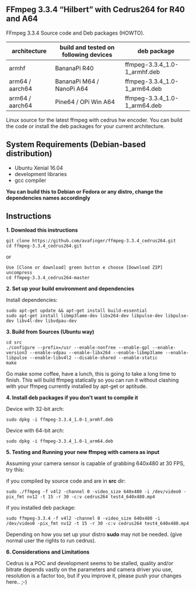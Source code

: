 FFmpeg 3.3.4 “Hilbert” with Cedrus264 for R40 and A64
-----------------------------------------------------

FFmpeg 3.3.4 Source code and Deb packages (HOWTO).

| architecture           | build and tested on following devices | deb package                  |
|------------------------|---------------------------------------|------------------------------|
| armhf                  | BananaPi R40                          | ffmpeg-3.3.4_1.0-1_armhf.deb |
| arm64 / aarch64        | BananaPi M64 / NanoPi A64             | ffmpeg-3.3.4_1.0-1_arm64.deb |
| arm64 / aarch64        | Pine64 / OPi Win A64                  | ffmpeg-3.3.4_1.0-1_arm64.deb |


Linux source for the latest ffmpeg with cedrus hw encoder.
You can build the code or install the deb packages for your current architecture.


System Requirements (Debian-based distribution)
-----------------------------------------------

* Ubuntu Xenial 16.04
* development libraries
* gcc compiler

**You can build this to Debian or Fedora or any distro, change the dependencies names accordingly**

 
Instructions
------------

**1. Download this instructions**

	git clone https://github.com/avafinger/ffmpeg-3.3.4_cedrus264.git
	cd ffmpeg-3.3.4_cedrus264.git

or

	Use [Clone or download] green button e choose [Download ZIP]
	uncompress
	cd ffmpeg-3.3.4_cedrus264-master


**2. Set up your build environment and dependencies**

Install dependencies:

	sudo apt-get update && apt-get install build-essential
	sudo apt-get install libmp3lame-dev libx264-dev libpulse-dev libpulse-dev libv4l-dev libvdpau-dev


**3. Build from Sources (Ubuntu way)**

	cd src
	./configure --prefix=/usr --enable-nonfree --enable-gpl --enable-version3 --enable-vdpau --enable-libx264 --enable-libmp3lame --enable-libpulse --enable-libv4l2 --disable-shared --enable-static
	make

Go make some coffee, have a lunch, this is going to take a long time to finish. 
This will build ffmpeg statically so you can run it without clashing with your ffmpeg currently installed by apt-get or aptitude. 


**4. Install deb packages if you don't want to compile it**

Device with 32-bit arch:

	sudo dpkg -i ffmpeg-3.3.4_1.0-1_armhf.deb
 

Device with 64-bit arch:        	

	sudo dpkg -i ffmpeg-3.3.4_1.0-1_arm64.deb



**5. Testing and Running your new ffmpeg with camera as input**

Assuming your camera sensor is capable of grabbing 640x480 at 30 FPS, try this:

if you compiled by source code and are in **src** dir:

	sudo ./ffmpeg -f v4l2 -channel 0 -video_size 640x480 -i /dev/video0 -pix_fmt nv12 -t 15 -r 30 -c:v cedrus264 test4_640x480.mp4

if you installed deb package:

	sudo ffmpeg-3.3.4 -f v4l2 -channel 0 -video_size 640x480 -i /dev/video0 -pix_fmt nv12 -t 15 -r 30 -c:v cedrus264 test4_640x480.mp4

Depending on how you set up your distro **sudo** may not be needed. (give normal user the rights to run cedrus).

**6. Considerations and Limitations**

Cedrus is a POC and development seems to be stalled, quality and/or bitrate depends vastly on the parameters and camera driver you use, resolution is a factor too, but if you improve it, please push your changes here.. ;-)


